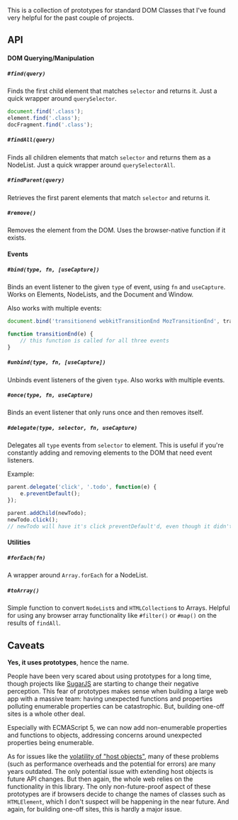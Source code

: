 This is a collection of prototypes for standard DOM Classes that I've found very helpful for the past couple of projects.

## API

#### DOM Querying/Manipulation

##### `#find(query)`

Finds the first child element that matches `selector` and returns it. Just a quick wrapper around `querySelector`.

```javascript
document.find('.class');
element.find('.class');
docFragment.find('.class');
```

##### `#findAll(query)`

Finds all children elements that match `selector` and returns them as a NodeList. Just a quick wrapper around `querySelectorAll`.

##### `#findParent(query)`

Retrieves the first parent elements that match `selector` and returns it.

##### `#remove()`

Removes the element from the DOM. Uses the browser-native function if it exists.


#### Events

##### `#bind(type, fn, [useCapture])`

Binds an event listener to the given `type` of event, using `fn` and `useCapture`. Works on Elements, NodeLists, and the Document and Window.

Also works with multiple events:
```javascript
document.bind('transitionend webkitTransitionEnd MozTransitionEnd', transitionEnd);

function transitionEnd(e) {
	// this function is called for all three events
}
```

##### `#unbind(type, fn, [useCapture])`

Unbinds event listeners of the given `type`. Also works with multiple events.

##### `#once(type, fn, useCapture)`

Binds an event listener that only runs once and then removes itself.

##### `#delegate(type, selector, fn, useCapture)`

Delegates all `type` events from `selector` to element. This is useful if you're constantly adding and removing elements to the DOM that need event listeners.

Example:
```javascript
parent.delegate('click', '.todo', function(e) {
	e.preventDefault();
});

parent.addChild(newTodo);
newTodo.click();
// newTodo will have it's click preventDefault'd, even though it didn't exist when we assigned the listener
```

#### Utilities

##### `#forEach(fn)`

A wrapper around `Array.forEach` for a NodeList.

##### `#toArray()`

Simple function to convert `NodeList`s and `HTMLCollection`s to Arrays. Helpful for using any browser array functionality like `#filter()` or `#map()` on the results of `findAll`.

## Caveats

**Yes, it uses prototypes**, hence the name.

People have been very scared about using prototypes for a long time, though projects like [SugarJS](http://sugarjs.com) are starting to change their negative perception. This fear of prototypes makes sense when building a large web app with a massive team: having unexpected functions and properties polluting enumerable properties can be catastrophic. But, building one-off sites is a whole other deal.

Especially with ECMAScript 5, we can now add non-enumerable properties and functions to objects, addressing concerns around unexpected properties being enumerable.

As for issues like the [volatility of "host objects"](http://sugarjs.com/native#modifying_host_objects), many of these problems (such as performance overheads and the potential for errors) are many years outdated. The only potential issue with extending host objects is future API changes. But then again, the whole web relies on the functionality in this library. The only non-future-proof aspect of these prototypes are if browsers decide to change the names of classes such as `HTMLElement`, which I don't suspect will be happening in the near future. And again, for building one-off sites, this is hardly a major issue.
